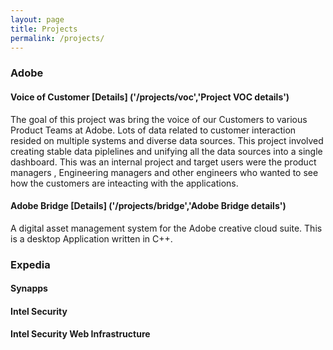 ```yaml
---
layout: page
title: Projects
permalink: /projects/
---
```


### Adobe 

#### Voice of Customer [Details] ('/projects/voc','Project VOC details')
The goal of this project was bring the voice of our Customers to various Product Teams at Adobe. Lots of data related to customer interaction resided on multiple systems and diverse data sources. This project involved creating stable data piplelines and unifying all the data sources into a single dashboard. This was an internal project and target users were the product managers , Engineering managers and other engineers who wanted to see how the customers are inteacting  with the applications. 

#### Adobe Bridge [Details] ('/projects/bridge','Adobe Bridge details')
A digital asset management system for the Adobe creative cloud suite. This is a desktop Application written in C++.




### Expedia

#### Synapps


#### Intel Security

#### Intel Security Web Infrastructure 

